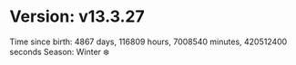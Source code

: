# Version: v13.3.27
Time since birth: 4867 days, 116809 hours, 7008540 minutes, 420512400 seconds
Season: Winter ❄️

